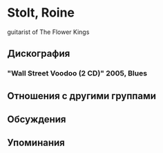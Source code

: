 # Stolt, Roine

guitarist of The Flower Kings

## Дискография

### "Wall Street Voodoo (2 CD)" 2005, Blues




## Отношения с другими группами


## Обсуждения


## Упоминания

